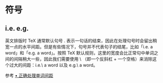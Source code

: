 # 符号

## i.e. e.g.
英文排版时 TeX 通常默认句号 . 表示一句话的结束，因此在处理句号时会留出稍宽一点的水平间距。但是有些情况下，句号并不代表句子的结尾，比如「i.e. a word」和「e.g. a word」。按照 TeX 默认规则，这里的宽度会比正常句中单词之间的间隔稍大一些，因此我们需要使用 \ （即一个反斜杠 + 一个空格）来消除这个过大的间距：i.e.\ a word 以及 e.g.\ a word。

参考
[• 正确处理单词间距](https://ridiqulous.com/latex-notes-details/)
